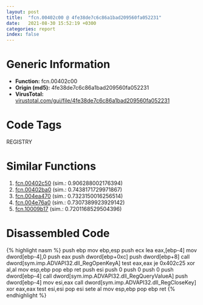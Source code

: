 ```yaml
---
layout: post
title:  "fcn.00402c00 @ 4fe38de7c6c86a1bad209560fa052231"
date:   2021-08-30 15:52:19 +0300
categories: report
index: false
---
```


# Generic Information
- **Function:** fcn.00402c00
- **Origin (md5):** 4fe38de7c6c86a1bad209560fa052231
- **VirusTotal:** [virustotal.com/gui/file/4fe38de7c6c86a1bad209560fa052231][virustotal_ref]

# Code Tags
<span class="tag" id="REGISTRY">REGISTRY</span>


# Similar Functions

1. [fcn.00402c50][similar_1_ref] (sim.: 0.906288002176394)
2. [fcn.00402ba0][similar_2_ref] (sim.: 0.7438171729971867)
3. [fcn.004ea470][similar_3_ref] (sim.: 0.7323150016256514)
4. [fcn.004e76a0][similar_4_ref] (sim.: 0.7307389923929142)
5. [fcn.10009b17][similar_5_ref] (sim.: 0.7201168529504396)


# Disassembled Code

{% highlight nasm %}
push ebp
mov ebp,esp
push ecx
lea eax,[ebp-4]
mov dword[ebp-4],0
push eax
push dword[ebp+0xc]
push dword[ebp+8]
call dword[sym.imp.ADVAPI32.dll_RegOpenKeyA]
test eax,eax
je 0x402c25
xor al,al
mov esp,ebp
pop ebp
ret 
push esi
push 0
push 0
push 0
push dword[ebp-4]
call dword[sym.imp.ADVAPI32.dll_RegQueryValueA]
push dword[ebp-4]
mov esi,eax
call dword[sym.imp.ADVAPI32.dll_RegCloseKey]
xor eax,eax
test esi,esi
pop esi
sete al
mov esp,ebp
pop ebp
ret 
{% endhighlight %}


[similar_1_ref]: /report/fcn.00402c50@4fe38de7c6c86a1bad209560fa052231
[similar_2_ref]: /report/fcn.00402ba0@4fe38de7c6c86a1bad209560fa052231
[similar_3_ref]: /report/fcn.004ea470@279a61b1e76da49531f1f16fd1102a2d
[similar_4_ref]: /report/fcn.004e76a0@be7fba7cc724acf4ae2900d99e0fc9c3
[similar_5_ref]: /report/fcn.10009b17@01917ef1a6330a4695a0deaf2b7bc13a
[virustotal_ref]: https://www.virustotal.com/gui/file/4fe38de7c6c86a1bad209560fa052231